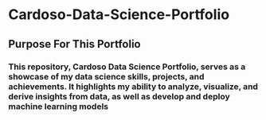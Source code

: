 # Cardoso-Data-Science-Portfolio
## Purpose For This Portfolio  
### This repository, Cardoso Data Science Portfolio, serves as a showcase of my data science skills, projects, and achievements. It highlights my ability to analyze, visualize, and derive insights from data, as well as develop and deploy machine learning models
 
